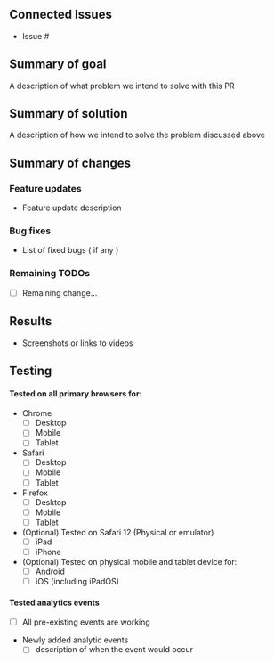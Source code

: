 ## Connected Issues
- Issue #

## Summary of goal
A description of what problem we intend to solve with this PR

## Summary of solution
A description of how we intend to solve the problem discussed above

## Summary of changes
### Feature updates
- Feature update description

### Bug fixes
- List of fixed bugs ( if any )

### Remaining TODOs
- [ ] Remaining change...

## Results
- Screenshots or links to videos

## Testing
#### Tested on all primary browsers for:
- Chrome
  - [ ] Desktop
  - [ ] Mobile
  - [ ] Tablet
- Safari
  - [ ] Desktop
  - [ ] Mobile
  - [ ] Tablet
- Firefox
  - [ ] Desktop
  - [ ] Mobile
  - [ ] Tablet
- (Optional) Tested on Safari 12 (Physical or emulator)
  - [ ] iPad
  - [ ] iPhone
- (Optional) Tested on physical mobile and tablet device for:
  - [ ] Android
  - [ ] iOS (including iPadOS)

#### Tested analytics events
- [ ] All pre-existing events are working
- Newly added analytic events
  - [ ] description of when the event would occur